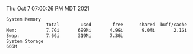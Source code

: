 Thu Oct  7 07:00:26 PM MDT 2021
```bash
System Memory
               total        used        free      shared  buff/cache   available
Mem:           7.7Gi       699Mi       4.9Gi       9.0Mi       2.1Gi       6.5Gi
Swap:          7.6Gi       319Mi       7.3Gi
System Storage
666M	.
```
```bash

